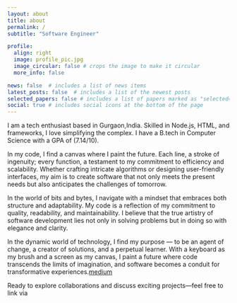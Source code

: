 ```yaml
---
layout: about
title: about
permalink: /
subtitle: "Software Engineer"

profile:
  align: right
  image: profile_pic.jpg
  image_circular: false # crops the image to make it circular
  more_info: false

news: false  # includes a list of news items
latest_posts: false  # includes a list of the newest posts
selected_papers: false # includes a list of papers marked as "selected={true}"
social: true # includes social icons at the bottom of the page
---
```

I am a tech enthusiast based in Gurgaon,India. Skilled in Node.js, HTML, and frameworks, I love simplifying the complex. I have a B.tech in Computer Science with a GPA of (7.14/10).

In my code, I find a canvas where I paint the future. Each line, a stroke of ingenuity; every function, a testament to my commitment to efficiency and scalability. Whether crafting intricate algorithms or designing user-friendly interfaces, my aim is to create software that not only meets the present needs but also anticipates the challenges of tomorrow.

In the world of bits and bytes, I navigate with a mindset that embraces both structure and adaptability. My code is a reflection of my commitment to quality, readability, and maintainability. I believe that the true artistry of software development lies not only in solving problems but in doing so with elegance and clarity.


In the dynamic world of technology, I find my purpose — to be an agent of change, a creator of solutions, and a perpetual learner. With a keyboard as my brush and a screen as my canvas, I paint a future where code transcends the limits of imagination, and software becomes a conduit for transformative experiences.[medium](https://medium.com/@vinayakkakkar17/paving-success-the-dynamic-trio-of-hard-work-tech-and-smart-machines-a0ebf03e97db)


Ready to explore collaborations and discuss exciting projects—feel free to link via 
